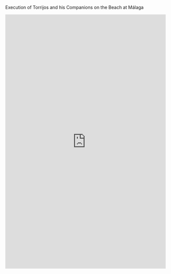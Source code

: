 
Execution of Torrijos and his Companions on the Beach at Málaga
<iframe src="https://uploads.knightlab.com/storymapjs/520b940e82fbbf441c02be8455307e53/poprava-torrijovcu/index.html" frameborder="0" width="100%" height="800"></iframe>
